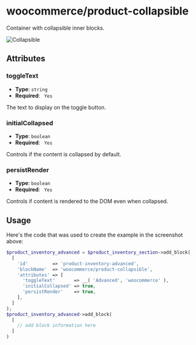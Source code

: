 # woocommerce/product-collapsible

Container with collapsible inner blocks.

![Collapsible](https://woocommerce.files.wordpress.com/2023/09/woocommerceproduct-collapsible.png)

## Attributes

### toggleText

- **Type**: `string`
- **Required**: ` Yes`

The text to display on the toggle button.

### initialCollapsed

- **Type**: `boolean`
- **Required**: ` Yes`

Controls if the content is collapsed by default.

### persistRender

- **Type**: `boolean`
- **Required**: ` Yes`

Controls if content is rendered to the DOM even when collapsed.

## Usage

Here's the code that was used to create the example in the screenshot above:

```php
$product_inventory_advanced = $product_inventory_section->add_block(
  [
    'id'         => 'product-inventory-advanced',
    'blockName'  => 'woocommerce/product-collapsible',
    'attributes' => [
      'toggleText'       => __( 'Advanced', 'woocommerce' ),
      'initialCollapsed' => true,
      'persistRender'    => true,
    ],
  ]
);
$product_inventory_advanced->add_block(
  [
    // add block information here
  ]
)
```
